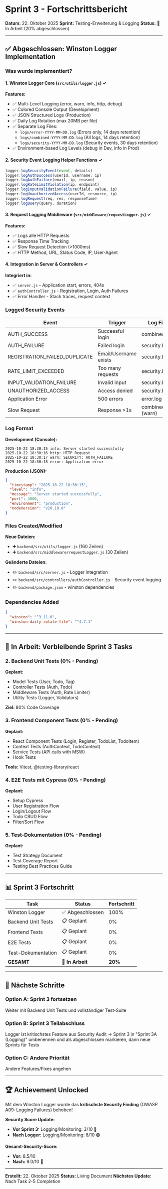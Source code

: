# Sprint 3 - Fortschrittsbericht

**Datum:** 22. Oktober 2025
**Sprint:** Testing-Erweiterung & Logging
**Status:** 🔄 In Arbeit (20% abgeschlossen)

---

## ✅ Abgeschlossen: Winston Logger Implementation

### Was wurde implementiert?

#### 1. Winston Logger Core (`src/utils/logger.js`) ✓
**Features:**
- ✅ Multi-Level Logging (error, warn, info, http, debug)
- ✅ Colored Console Output (Development)
- ✅ JSON Structured Logs (Production)
- ✅ Daily Log Rotation (max 20MB per file)
- ✅ Separate Log Files:
  - `logs/error-YYYY-MM-DD.log` (Errors only, 14 days retention)
  - `logs/combined-YYYY-MM-DD.log` (All logs, 14 days retention)
  - `logs/security-YYYY-MM-DD.log` (Security events, 30 days retention)
- ✅ Environment-based Log Levels (debug in Dev, info in Prod)

#### 2. Security Event Logging Helper Functions ✓
```javascript
logger.logSecurityEvent(event, details)
logger.logAuthSuccess(userId, username, ip)
logger.logAuthFailure(email, ip, reason)
logger.logRateLimitViolation(ip, endpoint)
logger.logInputValidationFailure(field, value, ip)
logger.logUnauthorizedAccess(userId, resource, ip)
logger.logRequest(req, res, responseTime)
logger.logQuery(query, duration)
```

#### 3. Request Logging Middleware (`src/middleware/requestLogger.js`) ✓
**Features:**
- ✅ Logs alle HTTP Requests
- ✅ Response Time Tracking
- ✅ Slow Request Detection (>1000ms)
- ✅ HTTP Method, URL, Status Code, IP, User-Agent

#### 4. Integration in Server & Controllers ✓
**Integriert in:**
- ✅ `server.js` - Application start, errors, 404s
- ✅ `authController.js` - Registration, Login, Auth Failures
- ✅ Error Handler - Stack traces, request context

### Logged Security Events

| Event | Trigger | Log File |
|-------|---------|----------|
| AUTH_SUCCESS | Successful login | combined.log |
| AUTH_FAILURE | Failed login | security.log |
| REGISTRATION_FAILED_DUPLICATE | Email/Username exists | security.log |
| RATE_LIMIT_EXCEEDED | Too many requests | security.log |
| INPUT_VALIDATION_FAILURE | Invalid input | security.log |
| UNAUTHORIZED_ACCESS | Access denied | security.log |
| Application Error | 500 errors | error.log |
| Slow Request | Response >1s | combined.log (warn) |

### Log Format

**Development (Console):**
```
2025-10-22 18:30:15 info: Server started successfully
2025-10-22 18:30:16 http: HTTP Request
2025-10-22 18:30:17 warn: SECURITY: AUTH_FAILURE
2025-10-22 18:30:18 error: Application error
```

**Production (JSON):**
```json
{
  "timestamp": "2025-10-22 18:30:15",
  "level": "info",
  "message": "Server started successfully",
  "port": 3000,
  "environment": "production",
  "nodeVersion": "v20.10.0"
}
```

### Files Created/Modified

**Neue Dateien:**
- ➕ `backend/src/utils/logger.js` (160 Zeilen)
- ➕ `backend/src/middleware/requestLogger.js` (30 Zeilen)

**Geänderte Dateien:**
- ✏️ `backend/src/server.js` - Logger integration
- ✏️ `backend/src/controllers/authController.js` - Security event logging
- ✏️ `backend/package.json` - winston dependencies

### Dependencies Added
```json
{
  "winston": "^3.11.0",
  "winston-daily-rotate-file": "^4.7.1"
}
```

---

## 🔄 In Arbeit: Verbleibende Sprint 3 Tasks

### 2. Backend Unit Tests (0% - Pending)
**Geplant:**
- Model Tests (User, Todo, Tag)
- Controller Tests (Auth, Todo)
- Middleware Tests (Auth, Rate Limiter)
- Utility Tests (Logger, Validators)

**Ziel:** 80% Code Coverage

### 3. Frontend Component Tests (0% - Pending)
**Geplant:**
- React Component Tests (Login, Register, TodoList, TodoItem)
- Context Tests (AuthContext, TodoContext)
- Service Tests (API calls with MSW)
- Hook Tests

**Tools:** Vitest, @testing-library/react

### 4. E2E Tests mit Cypress (0% - Pending)
**Geplant:**
- Setup Cypress
- User Registration Flow
- Login/Logout Flow
- Todo CRUD Flow
- Filter/Sort Flow

### 5. Test-Dokumentation (0% - Pending)
**Geplant:**
- Test Strategy Document
- Test Coverage Report
- Testing Best Practices Guide

---

## 📊 Sprint 3 Fortschritt

| Task | Status | Fortschritt |
|------|--------|-------------|
| Winston Logger | ✅ Abgeschlossen | 100% |
| Backend Unit Tests | 📋 Geplant | 0% |
| Frontend Tests | 📋 Geplant | 0% |
| E2E Tests | 📋 Geplant | 0% |
| Test-Dokumentation | 📋 Geplant | 0% |
| **GESAMT** | 🔄 **In Arbeit** | **20%** |

---

## 🎯 Nächste Schritte

### Option A: Sprint 3 fortsetzen
Weiter mit Backend Unit Tests und vollständiger Test-Suite

### Option B: Sprint 3 Teilabschluss
Logger ist kritischstes Feature aus Security Audit → Sprint 3 in "Sprint 3A (Logging)" umbenennen und als abgeschlossen markieren, dann neue Sprints für Tests

### Option C: Andere Priorität
Andere Features/Fixes angehen

---

## 🏆 Achievement Unlocked

Mit dem Winston Logger wurde das **kritischste Security Finding** (OWASP A09: Logging Failures) behoben!

**Security Score Update:**
- **Vor Sprint 3:** Logging/Monitoring: 3/10 🔴
- **Nach Logger:** Logging/Monitoring: 8/10 🟢

**Gesamt-Security-Score:**
- **Vor:** 8.5/10
- **Nach:** 9.0/10 🎉

---

**Erstellt:** 22. Oktober 2025
**Status:** Living Document
**Nächstes Update:** Nach Task 2-5 Completion
